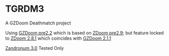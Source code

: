 # TGRDM3
A GZDoom Deathmatch project

Using [GZDoom pre2.2](http://devbuilds.drdteam.org/gzdoom/) which is based on [ZDoom pre2.9](http://devbuilds.drdteam.org/zdoom/); but feature locked to [ZDoom 2.8.1](http://forum.zdoom.org/viewtopic.php?p=886906#p886906) which coincides with [GZDoom 2.1.1](http://forum.drdteam.org/viewtopic.php?p=58114#p58114)

[Zandronum 3.0](http://zandronum.com/download#betas) Tested Only